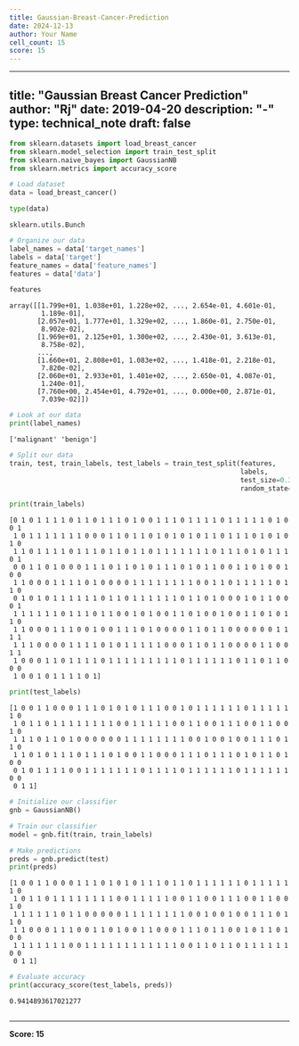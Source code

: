 ```yaml
---
title: Gaussian-Breast-Cancer-Prediction
date: 2024-12-13
author: Your Name
cell_count: 15
score: 15
---
```


---
title: "Gaussian Breast Cancer Prediction"
author: "Rj"
date: 2019-04-20
description: "-"
type: technical_note
draft: false
---

```python
from sklearn.datasets import load_breast_cancer
from sklearn.model_selection import train_test_split
from sklearn.naive_bayes import GaussianNB
from sklearn.metrics import accuracy_score
```


```python
# Load dataset
data = load_breast_cancer()
```


```python
type(data)
```




    sklearn.utils.Bunch




```python
# Organize our data
label_names = data['target_names']
labels = data['target']
feature_names = data['feature_names']
features = data['data']
```


```python
features
```




    array([[1.799e+01, 1.038e+01, 1.228e+02, ..., 2.654e-01, 4.601e-01,
            1.189e-01],
           [2.057e+01, 1.777e+01, 1.329e+02, ..., 1.860e-01, 2.750e-01,
            8.902e-02],
           [1.969e+01, 2.125e+01, 1.300e+02, ..., 2.430e-01, 3.613e-01,
            8.758e-02],
           ...,
           [1.660e+01, 2.808e+01, 1.083e+02, ..., 1.418e-01, 2.218e-01,
            7.820e-02],
           [2.060e+01, 2.933e+01, 1.401e+02, ..., 2.650e-01, 4.087e-01,
            1.240e-01],
           [7.760e+00, 2.454e+01, 4.792e+01, ..., 0.000e+00, 2.871e-01,
            7.039e-02]])




```python
# Look at our data
print(label_names)
```

    ['malignant' 'benign']



```python
# Split our data
train, test, train_labels, test_labels = train_test_split(features,
                                                          labels,
                                                          test_size=0.33,
                                                          random_state=42)
```


```python
print(train_labels)
```

    [0 1 0 1 1 1 1 0 1 1 0 1 1 1 0 1 0 0 1 1 1 0 1 1 1 1 0 1 1 1 1 1 0 1 0 0 1
     1 0 1 1 1 1 1 1 1 0 0 0 1 1 0 1 1 0 1 0 1 0 1 0 1 1 0 1 1 1 0 1 0 1 0 1 0
     1 1 0 1 1 1 1 0 1 1 1 0 1 1 0 1 1 0 1 1 1 1 1 1 1 0 1 1 1 0 1 0 1 1 1 0 1
     0 0 1 1 0 1 0 0 0 1 1 1 0 1 1 0 1 0 1 1 1 0 1 0 1 1 0 0 1 1 0 1 0 0 1 0 0
     1 1 0 0 0 1 1 1 1 0 1 0 0 0 0 1 1 1 1 1 1 1 1 0 0 1 1 0 1 1 1 1 1 0 1 1 0
     0 1 0 1 0 1 1 1 1 1 1 0 1 1 0 1 1 1 1 1 1 0 1 1 0 1 0 0 0 1 0 1 1 0 0 0 1
     1 1 1 1 1 1 0 1 1 1 0 1 1 0 0 1 0 1 0 0 1 1 0 1 0 0 1 0 0 1 1 0 1 0 1 1 0
     1 1 0 0 0 1 1 1 0 0 1 0 0 1 1 1 0 1 0 0 0 0 1 1 0 1 1 0 0 0 0 0 0 1 1 1 1
     1 1 1 0 0 0 0 1 1 1 1 0 1 0 1 1 1 1 1 0 0 0 1 1 0 1 1 0 0 0 0 1 1 0 0 1 1
     1 0 0 0 1 1 0 1 1 1 1 0 1 1 1 1 1 1 1 1 1 0 1 1 1 1 1 1 0 1 1 0 1 1 0 0 0
     1 0 0 1 0 1 1 1 1 0 1]



```python
print(test_labels)
```

    [1 0 0 1 1 0 0 0 1 1 1 0 1 0 1 0 1 1 1 0 0 1 0 1 1 1 1 1 1 0 1 1 1 1 1 1 0
     1 0 1 1 0 1 1 1 1 1 1 1 1 0 0 1 1 1 1 1 0 0 1 1 0 0 1 1 1 0 0 1 1 0 0 1 0
     1 1 1 0 1 1 0 1 0 0 0 0 0 0 1 1 1 1 1 1 1 1 0 0 1 0 0 1 0 0 1 1 1 0 1 1 0
     1 1 0 1 0 1 1 1 0 1 1 1 0 1 0 0 1 1 0 0 0 1 1 1 0 1 1 1 0 1 0 1 1 0 1 0 0
     0 1 0 1 1 1 1 0 0 1 1 1 1 1 1 1 0 1 1 1 1 0 1 1 1 1 1 1 0 1 1 1 1 1 1 0 0
     0 1 1]



```python
# Initialize our classifier
gnb = GaussianNB()
```


```python
# Train our classifier
model = gnb.fit(train, train_labels)
```


```python
# Make predictions
preds = gnb.predict(test)
print(preds)
```

    [1 0 0 1 1 0 0 0 1 1 1 0 1 0 1 0 1 1 1 0 1 1 0 1 1 1 1 1 1 0 1 1 1 1 1 1 0
     1 0 1 1 0 1 1 1 1 1 1 1 1 0 0 1 1 1 1 1 0 0 1 1 0 0 1 1 1 0 0 1 1 0 0 1 0
     1 1 1 1 1 1 0 1 1 0 0 0 0 0 1 1 1 1 1 1 1 1 0 0 1 0 0 1 0 0 1 1 1 0 1 1 0
     1 1 0 0 0 1 1 1 0 0 1 1 0 1 0 0 1 1 0 0 0 1 1 1 0 1 1 0 0 1 0 1 1 0 1 0 0
     1 1 1 1 1 1 1 0 0 1 1 1 1 1 1 1 1 1 1 1 1 0 0 1 1 0 1 1 0 1 1 1 1 1 1 0 0
     0 1 1]



```python
# Evaluate accuracy
print(accuracy_score(test_labels, preds))
```

    0.9414893617021277



```python

```


---
**Score: 15**